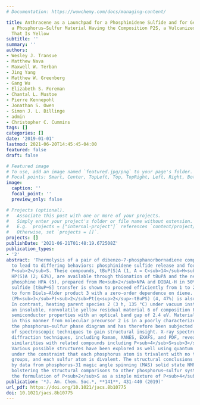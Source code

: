 ```yaml
---
# Documentation: https://wowchemy.com/docs/managing-content/

title: Anthracene as a Launchpad for a Phosphinidene Sulfide and for Generation of
  a Phosphorus–Sulfur Material Having the Composition P2S, a Vulcanized Red Phosphorus
  That Is Yellow
subtitle: ''
summary: ''
authors:
- Wesley J. Transue
- Matthew Nava
- Maxwell W. Terban
- Jing Yang
- Matthew W. Greenberg
- Gang Wu
- Elizabeth S. Foreman
- Chantal L. Mustoe
- Pierre Kennepohl
- Jonathan S. Owen
- Simon J. L. Billinge
- admin
- Christopher C. Cummins
tags: []
categories: []
date: '2019-01-01'
lastmod: 2021-06-20T14:45:45-04:00
featured: false
draft: false

# Featured image
# To use, add an image named `featured.jpg/png` to your page's folder.
# Focal points: Smart, Center, TopLeft, Top, TopRight, Left, Right, BottomLeft, Bottom, BottomRight.
image:
  caption: ''
  focal_point: ''
  preview_only: false

# Projects (optional).
#   Associate this post with one or more of your projects.
#   Simply enter your project's folder or file name without extension.
#   E.g. `projects = ["internal-project"]` references `content/project/deep-learning/index.md`.
#   Otherwise, set `projects = []`.
projects: []
publishDate: '2021-06-21T01:48:19.672508Z'
publication_types:
- '2'
abstract: 'Thermolysis of a pair of dibenzo-7-phosphanorbornadiene compounds is shown
  to lead to differing behaviors: phosphinidene sulfide release and formation of amorphous
  P<sub>2</sub>S. These compounds, tBuP(S)A (1, A = C<sub>14</sub>H<sub>10</sub> or anthracene; 59% isol. yield) and
  HP(S)A (2; 63%), are available through thionation of tBuPA and the new secondary
  phosphine HPA (5), prepared from Me<sub>2</sub>NPA and DIBAL-H in 50% yield. Phosphinidene
  sulfide [tBuP═S] transfer is shown to proceed efficiently from 1 to 2,3-dimethyl-1,3-butadiene
  to form Diels–Alder product 3 with a zero-order dependence on diene. Platinum complex
  (Ph<sub>3</sub>P)<sub>2</sub>Pt(η<sup>2</sup>-tBuPS) (4, 47%) is also accessed from 1 and structurally characterized.
  In contrast, heating parent species 2 (3 h, 135 °C) under vacuum instead produces
  an insoluble, nonvolatile yellow residual material 6 of composition P2S that displays
  semiconductor properties with an optical band gap of 2.4 eV. Material 6 obtained
  in this manner from molecular precursor 2 is in a poorly characterized portion of
  the phosphorus–sulfur phase diagram and has therefore been subjected to a range
  of spectroscopic techniques to gain structural insight. X-ray spectroscopic and
  diffraction techniques, including Raman, XANES, EXAFS, and PDF, reveal 6 to have
  similarities with related compounds including P<sub>4</sub>S<sub>3</sub>, Hittorf’s violet phosphorus.
  Various possible structures have been explored as well using quantum chemical calculations
  under the constraint that each phosphorus atom is trivalent with no terminal sulfide
  groups, and each sulfur atom is divalent. The structural conclusions are supported
  by data from phosphorus-31 magic angle spinning (MAS) solid state NMR spectroscopy,
  bolstering the structural comparisons to other phosphorus–sulfur systems while excluding
  the formulation of P<sub>2</sub>S as a simple mixture of P<sub>4</sub>S<sub>3</sub> and phosphorus.'
publication: '*J. Am. Chem. Soc.*, **141**, 431-440 (2019)'
url_pdf: https://doi.org/10.1021/jacs.8b10775
doi: 10.1021/jacs.8b10775
---
```

